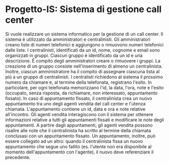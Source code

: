 # Progetto-IS: Sistema di gestione call center
Si vuole realizzare un sistema informatico per la gestione di un call center.
Il sistema è utilizzato da amministratori e centralinisti. Gli amministratori creano liste di numeri
telefonici e aggiungono o rimuovono numeri telefonici dalle liste. I centralinisti, identificati da un
id, nome, cognome e email sono organizzati in gruppi. Ciascun gruppo è identificato da un id e
una descrizione. Ê compito degli amministratori creare o rimuovere i gruppi. La creazione di un
gruppo consiste nell'inserimento di almeno un centralinista.
Inoltre, ciascun amministratore ha il compito di assegnare ciascuna lista al più a un gruppo di
centralinisti.
I centralisti richiedono al sistema il prossimo numero da chiamare e, al termine della telefonata,
registrano l'esito. In particolare, per ogni telefonata memorizzano l'id, la data, l'ora, note e l'esito
(occupato, senza risposta, da richiamare, non interessato, appuntamento fissato). In caso di
appuntamento fissato, il centralinista crea un nuovo appuntamento tra uno degli agenti vendita
del call center e l'utenza chiamata. L'appuntamento contiene un id, data e ora e note relative
all'incontro.
Gli agenti vendita interagiscono con il sistema per ottenere informazioni relative a tutti gli
appuntamenti fissati e modificare le note degli appuntamenti.
A partire dagli appuntamenti, gli agenti vendita possono risalire alle note che il centralinista ha
scritto al termine della chiamata conclusasi con un appuntamento fissato. Un appuntamento,
inoltre, può essere collegato ad un altro: quando il centralinista fissa un nuovo appuntamento
che segue uno fallito (es. l'utente non era disponibile al momento dell'appuntamento con
l'agente), il nuovo deve referenziare il precedente.

